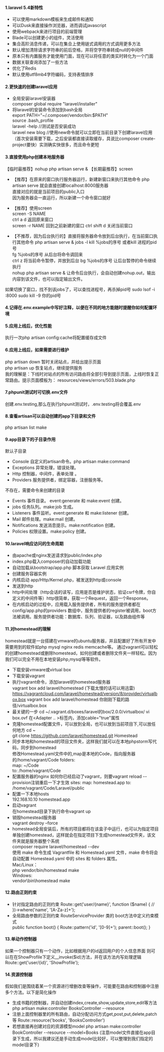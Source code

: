 #### 1.laravel 5.4新特性
- 可以使用markdown模板来生成邮件和通知
- 可以Dusk来直接操作浏览器，进而调试javascript
- 使用webpack来进行项目的前端管理
- Blade可以创建更小的组件，灵活使用
- 集合高阶消息传递，可以在集合上使用链式调用的方式调用更多方法
- 默认增加清除请求字符串的前后空格，并将空字符串转成null的中间件
- 原本只有内置服务才能使用门面，现在可以将任意的类实时转化为一个门面
- 数据关联查询添加了一些方法
- 优化了Redis
- 默认使用utf8mb4字符编码，支持表情排序

#### 2.更快速的创建laravel应用  
- 全局安装laravel安装器    
composer global require "laravel/installer"  
- 将laravel的安装命令添加到bash全局   
export PATH="~/.composer/vendor/bin:$PATH"   
source .bash_profile   
laravel -help  //测试是否安装成功  
laravel new blog  //使用new命令就可以立即在当前目录下创建laravel应用（首次安装需要下载，之后安装都直接读取缓存，具说比composer create-project要快）实测确实快很多，而且命令更短  

#### 3.直接使用php创建本地服务器
【临时最推荐】nohup php artisan serve &
【长期最推荐】screen

- 【推荐】在原来的窗口执行服务器运行，新建新窗口来执行其他命令
php artisan serve 就会直接创建localhost:8000服务器  
直接对应的就是当前项目的public入口  
因为服务器会一直运行，所以新建一个命令窗口就好

- 【推荐】使用screen  
screen -S NAME  
ctrl a d 返回原来窗口  
screen -r NAME 回到之前新建的窗口
ctrl shift d 关闭当前窗口

- 【不推荐，因为后台执行的】直接将服务器命令放到后台执行，在当前窗口执行其他命令
php artisan serve &
jobs -l
kill %jobs的序号 或者kill 进程的pid号  
fg %jobs的序号 从后台将命令调回来  
ctrl z 将当前命令暂停，并放到后台
bg %jobs的序号 让后台暂停的命令继续执行  
nohup php artisan serve & 让命令后台执行，会自动创建nohup.out，输出内容到该文件，也可以指定输出文件。

如果切换了窗口，找不到该jobs了，可以查找进程号，再杀掉pid号
sudo lsof -i :8000
sudo kill -9 你的pid号


#### 4.记得在.env.example中写好注释，以便在不同的地方能随时提醒你如何配置环境

#### 5.应用上线后，优化性能  
执行一次php artisan config:cache将配置缓存成文件

#### 6.应用上线后，如果需要进行维护
php artisan down 暂时关闭站点，并给出提示页面  
php artisan up 恢复站点，继续提供服务  
我的理解是：下线时对站点的所有访问路由将全部引导到提示页面，上线时恢复正常路由。提示页面模板为：
  resources/views/errors/503.blade.php  

#### 7.phpunit测试时可切换.env文件
  创建.env.testing,那么在执行phpunit测试时，.env.testing将会覆盖.env

#### 8.查看artisan可以自动创建的app下目录和文件
php artisan list make

#### 9.app目录下的子目录作用
默认子目录
- Console 自定义的artisan命令。php artisan make:command  
- Exceptions 异常处理，错误处理。  
- Http 控制器，中间件，表单处理 。 
- Providers 服务提供者，绑定容器，注册服务等。  

不存在，需要命令来创建的目录
- Events 事件目录。 event:generate 和 make:event 创建。
- jobs 任务队列。make:job 生成。
- Listeners 事件监听。event:generate 和 make:listener 创建。
- Mail 邮件处理。make:mail 创建。
- Notifications 发送消息提示。make:notification 创建。
- Policies 权限设置。make:policy 创建。 

#### 10.laravel响应访问的生命周期  
- 由apache或nginx发送请求到public/index.php  
- index.php载入composer的自动加载功能
- 自动加载从bootstrap/app.php 脚本获取 Laravel 应用实例
- 创建服务容器实例  
- 内核启动 app/Http/Kernel.php，被发送到http或console  
- 发送到http
- http中间处理（http会话的读写，应用是否是维护状态，验证csrf令牌，你自定义的中间件等）http很简单，获取一个Request，返回一个Response。
- 在内核启动的过程中，应用载入服务提供者，所有的服务提供者都在config/app.php的providers 数组中，服务提供者的register被调用，boot方法被调用。服务提供者功能：数据库、队列、验证器，以及路由组件等

#### 11.对homestead的理解
homestead就是一台搭建在vmware的ubuntu服务器，并且配置好了所有开发中需要用到的软件如php mysql nginx redis memcache等。
通过vagrant可以轻松的创建homestead或删除homestead，如何创建或者删除文件夹一样轻松。因为我们可以完全不用在本地安装php,mysql等等软件。
- 下载安装vmware或virtual box
- 下载安装vagrant
- 执行vagrant命令，添加laravel的homestead服务器  
vagrant box add laravel/homestead
(下载太慢的话可以用迅雷)
https://vagrantcloud.com/laravel/homestead/version/8/provider/virtualbox.box
vagrant box add laravel/homestead 你刚刚下载的路径/virtualbox.box
- 最关键的一步
cd ~/.vagrant.d/boxes/laravel的box/2.0.0/virtualbox/
vi box.ovf
在<Adapter .. >标签内，添加cable="true"属性  
- 克隆homestead配置文件，可以放到全局，也可以放到当前项目下,可以放任何地方
cd ~  
git clone https://github.com/laravel/homestead.git Homestead  
- 同步本地和homestead的项目文件夹，这样我们就可以在本地phpstorm写代码，同步到homestead  
修改Homestead.yaml文件中的,map是本地的Code，指向服务器的/home/vagrant/Code
folders:  
    map: ~/Code  
    to: /home/vagrant/Code    
- 配置服务器的nginx
如何你已经启动了vagrant，则要vagrant reload --provision注销重启一下才生效
sites:
    map: homestead.app
    to: /home/vagrant/Code/Laravel/public
- 配置一下本地hosts  
192.168.10.10 homestead.app  
- 启动vagrant  
在homestead目录下执行命令vagrant up  
- 销毁homestead服务器  
vagrant destroy –force  
- homestead全局安装后，所有的项目都将在该盒子中运行，也可以为指定项目单独创建homestead，这样就会在指定项目下生成homestead文件夹，该文件夹就是服务器整个系统  
composer require laravel/homestead --dev  
使用 make 命令生成 Vagrantfile 和 Homestead.yaml 文件，make 命令将会自动配置 Homestead.yaml 中的 sites 和 folders 属性。  
Mac/Linux：  
php vendor/bin/homestead make  
Windows:  
vendor\bin\homestead make  

#### 12.路由正则约束
- 针对指定路由的正则约束
Route::get('user/{name}', function ($name) {
    //
})->where('name', '[A-Za-z]+');
- 全局路由参数的正则约束
RouteServiceProvider 类的 boot方法中定义约束模式  
public function boot()
{
    Route::pattern('id', '[0-9]+');
    parent::boot();
}

#### 13.单动作控制器
如果一个控制器只有一个动作，比如根据用户的id返回用户的个人信息界面
则可以在在ShowProfile下定义__invoke($id)方法，并在该方法内写处理逻辑
Route::get('user/{id}', 'ShowProfile');

#### 14.资源控制器
假如我们是围绕着某一个资源进行增删改查等操作，可能要在路由和控制器中注册多个方法。以下是简化操作
- 生成书籍的控制器，并自动创建index,create,show,update,store,edit等方法
php artisan make:controller BooksController --resource  
- 注册上面控制器里的所有路由，自动分配访问方式get,post,put,delete,patch等
Route::resource('books', 'BooksController')
- 若想直接再创建对应的资源模型model
php artisan make:controller BookController --resource --model=Books
(注意model文件直接在app目录下生成，所以我建议还是手动生成model比较好，可以整理到我们指定的model目录下)

      



